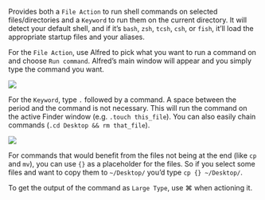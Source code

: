 Provides both a `File Action` to run shell commands on selected files/directories and a `Keyword` to run them on the current directory. It will detect your default shell, and if it’s `bash`, `zsh`, `tcsh`, `csh`, or `fish`, it’ll load the appropriate startup files and your aliases.
 
For the `File Action`, use Alfred to pick what you want to run a command on and choose `Run command`. Alfred’s main window will appear and you simply type the command you want.

![](http://i.imgur.com/eODgjHT.png)
 
For the `Keyword`, type `.` followed by a command. A space between the period and the command is not necessary. This will run the command on the active Finder window (e.g. `.touch this_file`). You can also easily chain commands (`.cd Desktop && rm that_file`).

![](http://i.imgur.com/U29ZHaT.png)

For commands that would benefit from the files not being at the end (like `cp` and `mv`), you can use `{}` as a placeholder for the files. So if you select some files and want to copy them to `~/Desktop/` you’d type `cp {} ~/Desktop/`.

To get the output of the command as `Large Type`, use ⌘ when actioning it.

